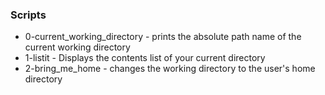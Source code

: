 ### Scripts
* 0-current_working_directory   - prints the absolute path name of the current working directory
* 1-listit   - Displays the contents list of your current directory
* 2-bring_me_home   - changes the working directory to the user's home directory
